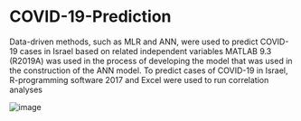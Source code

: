 # COVID-19-Prediction
Data-driven methods, such as MLR and ANN, were used to predict COVID-19 cases in Israel based on related independent variables 
MATLAB 9.3 (R2019A) was used in the process of developing the model that was used in the construction of the ANN model. 
To predict cases of COVID-19 in Israel, R-programming software 2017 and Excel were used to run correlation analyses

![image](https://github.com/Efep3332/COVID-19-Prediction/assets/141910310/7e90a006-79d8-4bd8-b2cd-7c03ddd6c768)

